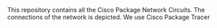 This repository contains all the Cisco Package Network Circuits.
The connections of the network is depicted.
We use Cisco Package Tracer 
